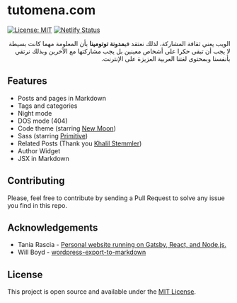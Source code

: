 # tutomena.com

[![License: MIT](https://img.shields.io/badge/License-MIT-blue.svg)](https://opensource.org/licenses/MIT) [![Netlify Status](https://api.netlify.com/api/v1/badges/0a51d0e9-f611-4dd8-887f-fc1889e68540/deploy-status)](https://app.netlify.com/sites/tania/deploys)
<p dir='rtl' align='right'>
الويب يعني ثقافة المشاركة، لذلك نعتقد في<b>مدونة توتومينا</b> بأن المعلومة مهما كانت بسيطة لا يجب أن تبقى حكرا على أشخاص معينين بل يجب مشاركتها مع الآخرين وبذلك نرتقي بأنفسنا وبمحتوى لغتنا العربية العزيزة على الإنترنت.
</p>

## Features

- Posts and pages in Markdown
- Tags and categories
- Night mode
- DOS mode (404)
- Code theme (starring [New Moon](https://taniarascia.github.io/new-moon))
- Sass (starring [Primitive](https://taniarascia.github.io/primitive))
- Related Posts (Thank you [Khalil Stemmler](https://khalilstemmler.com/articles/gatsby-related-posts-component/))
- Author Widget
- JSX in Markdown

## Contributing

Please, feel free to contribute by sending a Pull Request to solve any issue you find in this repo.

## Acknowledgements

- Tania Rascia - [Personal website running on Gatsby, React, and Node.js.](https://github.com/taniarascia/taniarascia.com/)
- Will Boyd - [wordpress-export-to-markdown](https://github.com/lonekorean/wordpress-export-to-markdown)

## License

This project is open source and available under the [MIT License](LICENSE).
